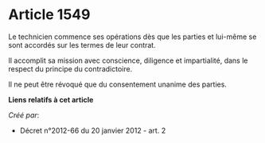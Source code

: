 # Article 1549

Le technicien commence ses opérations dès que les parties et lui-même se sont accordés sur les termes de leur contrat. 

Il accomplit sa mission avec conscience, diligence et impartialité, dans le respect du principe du contradictoire. 

Il ne peut être révoqué que du consentement unanime des parties.

**Liens relatifs à cet article**

_Créé par_:

  - Décret n°2012-66 du 20 janvier 2012 - art. 2
